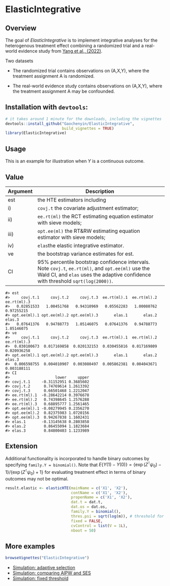 
<!-- README.md is generated from README.Rmd. Please edit that file -->

# ElasticIntegrative

<!-- badges: start -->
<!-- badges: end -->

## Overview

The goal of *ElasticIntegrative* is to implement integrative analyses
for the heterogenous treatment effect combining a randomized trial and a
real-world evidence study from [Yang et al.,
(2022)](https://shuyang.wordpress.ncsu.edu/files/2023/05/Yang-et-al-2023-Elastic-integrative-analysis.pdf).

Two datasets

- The randomized trial contains observations on (A,X,Y), where the
  treatment assignment A is randomized.

- The real-world evidence study contains observations on (A,X,Y), where
  the treatment assignment A may be confounded.

## Installation with `devtools`:

``` r
# it takes around 1 minute for the downloads, including the vignettes
devtools::install_github("Gaochenyin/ElasticIntegrative", 
                         build_vignettes = TRUE) 
library(ElasticIntegrative)
```

## Usage

This is an example for illustration when $Y$ is a continuous outcome.

## Value

| **Argument** | **Description**                                                                                                                                                                        |
|--------------|----------------------------------------------------------------------------------------------------------------------------------------------------------------------------------------|
| est          | the HTE estimators including                                                                                                                                                           |
| i\)          | `covj.t` the covariate adjustment estimator;                                                                                                                                           |
| ii\)         | `ee.rt(ml)` the RCT estimating equation estimator with sieve models;                                                                                                                   |
| iii\)        | `opt.ee(ml)` the RT&RW estimating equation estimator with sieve models;                                                                                                                |
| iv\)         | `elas`the elastic integrative estimator.                                                                                                                                               |
| ve           | the bootstrap variance estimates for est.                                                                                                                                              |
| CI           | 95% percentile bootstrap confidence intervals. Note `covj.t`, `ee.rt(ml)`, and `opt.ee(ml)` use the Wald CI, and `elas` uses the adaptive confidence with threshold `sqrt(log(2000))`. |

    #> est
    #>     covj.t.1     covj.t.2     covj.t.3  ee.rt(ml).1  ee.rt(ml).2  ee.rt(ml).3 
    #>   0.02851533   1.00451768   0.94310969   0.05562283   1.00080762   0.97255215 
    #> opt.ee(ml).1 opt.ee(ml).2 opt.ee(ml).3       elas.1       elas.2       elas.3 
    #>   0.07641376   0.94788773   1.05146075   0.07641376   0.94788773   1.05146075
    #> ve
    #>     covj.t.1     covj.t.2     covj.t.3  ee.rt(ml).1  ee.rt(ml).2  ee.rt(ml).3 
    #>  0.030100673  0.017169858  0.020132153  0.030455816  0.017169809  0.020936258 
    #> opt.ee(ml).1 opt.ee(ml).2 opt.ee(ml).3       elas.1       elas.2       elas.3 
    #>  0.006598755  0.004010907  0.003080497  0.005862381  0.004043671  0.003188111
    #> CI
    #>                    lower     upper
    #> covj.t.1     -0.31152951 0.3685602
    #> covj.t.2      0.74769614 1.2613392
    #> covj.t.3      0.66501468 1.2212047
    #> ee.rt(ml).1  -0.28642214 0.3976678
    #> ee.rt(ml).2   0.74398645 1.2576288
    #> ee.rt(ml).3   0.68895777 1.2561465
    #> opt.ee(ml).1 -0.08279945 0.2356270
    #> opt.ee(ml).2  0.82375983 1.0720156
    #> opt.ee(ml).3  0.94267838 1.1602431
    #> elas.1       -0.13145638 0.2803858
    #> elas.2        0.86455094 1.1823684
    #> elas.3        0.84800403 1.1233989

## Extension

Additional functionality is incorporated to handle binary outcomes by
specifying `family.Y = binomial()`. Note that
$E\{Y(1)-Y(0)\}=\{\exp(Z^{\intercal}\psi_0)-1\}/\{\exp(Z^{\intercal}\psi_0)+1\}$
for evaluating treatment effect in terms of binary outcomes may not be
optimal.

``` r
result.elastic <- elasticHTE(mainName = c('X1', 'X2'),
                             contName = c('X1', 'X2'),
                             propenName = c('X1', 'X2'),
                             dat.t = dat.t,
                             dat.os = dat.os,
                             family.Y = binomial(),
                             thres.psi = sqrt(log(m)), # threshold for ACI psi
                             fixed = FALSE,
                             cvControl = list(V = 1L),
                             nboot = 50)
```

## More examples

``` r
browseVignettes("ElasticIntegrative")
```

- [Simulation: adaptive
  selection](https://gaochenyin.github.io/ElasticIntegrative/doc/sim_psi011_111)
- [Simulation: comparing AIPW and
  SES](https://gaochenyin.github.io/ElasticIntegrative/doc/sim_AIPWvsSES)
- [Simulation: fixed
  threshold](https://gaochenyin.github.io/ElasticIntegrative/doc/sim_psi011_111_fixed)
